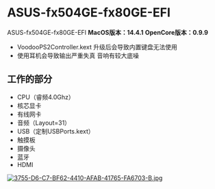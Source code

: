 # ASUS-fx504GE-fx80GE-EFI
ASUS-fx504GE-fx80GE-EFI
**MacOS版本：14.4.1**
**OpenCore版本：0.9.9**
- VoodooPS2Controller.kext 升级后会导致内置键盘无法使用
- 使用耳机会导致输出严重失真 音响有较大底噪
## 工作的部分

- CPU（睿频4.0Ghz）
- 核芯显卡
- 有线网卡
- 音频（Layout=31）
- USB（定制USBPorts.kext）
- 触摸板
- 摄像头
- 蓝牙
- HDMI

[![3755-D6-C7-BF62-4410-AFAB-41765-FA6703-B.jpg](3755-D6-C7-BF62-4410-AFAB-41765-FA6703-B.jpg)](3755-D6-C7-BF62-4410-AFAB-41765-FA6703-B.jpg)
